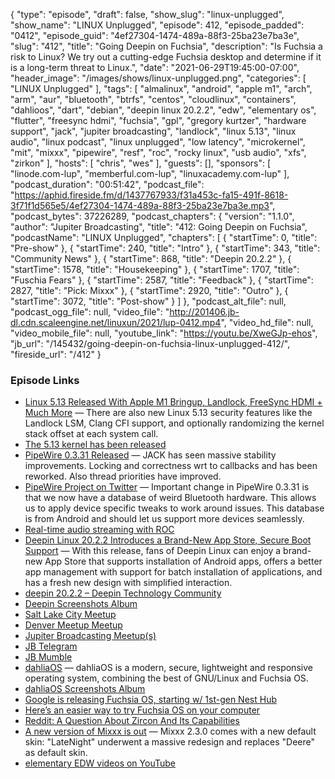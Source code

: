 {
  "type": "episode",
  "draft": false,
  "show_slug": "linux-unplugged",
  "show_name": "LINUX Unplugged",
  "episode": 412,
  "episode_padded": "0412",
  "episode_guid": "4ef27304-1474-489a-88f3-25ba23e7ba3e",
  "slug": "412",
  "title": "Going Deepin on Fuchsia",
  "description": "Is Fuchsia a risk to Linux? We try out a cutting-edge Fuchsia desktop and determine if it is a long-term threat to Linux.",
  "date": "2021-06-29T19:45:00-07:00",
  "header_image": "/images/shows/linux-unplugged.png",
  "categories": [
    "LINUX Unplugged"
  ],
  "tags": [
    "almalinux",
    "android",
    "apple m1",
    "arch",
    "arm",
    "aur",
    "bluetooth",
    "btrfs",
    "centos",
    "cloudlinux",
    "containers",
    "dahlioos",
    "dart",
    "debian",
    "deepin linux 20.2.2",
    "edw",
    "elementary os",
    "flutter",
    "freesync hdmi",
    "fuchsia",
    "gpl",
    "gregory kurtzer",
    "hardware support",
    "jack",
    "jupiter broadcasting",
    "landlock",
    "linux 5.13",
    "linux audio",
    "linux podcast",
    "linux unplugged",
    "low latency",
    "microkernel",
    "mit",
    "mixxx",
    "pipewire",
    "resf",
    "roc",
    "rocky linux",
    "usb audio",
    "xfs",
    "zirkon"
  ],
  "hosts": [
    "chris",
    "wes"
  ],
  "guests": [],
  "sponsors": [
    "linode.com-lup",
    "memberful.com-lup",
    "linuxacademy.com-lup"
  ],
  "podcast_duration": "00:51:42",
  "podcast_file": "https://aphid.fireside.fm/d/1437767933/f31a453c-fa15-491f-8618-3f71f1d565e5/4ef27304-1474-489a-88f3-25ba23e7ba3e.mp3",
  "podcast_bytes": 37226289,
  "podcast_chapters": {
    "version": "1.1.0",
    "author": "Jupiter Broadcasting",
    "title": "412: Going Deepin on Fuchsia",
    "podcastName": "LINUX Unplugged",
    "chapters": [
      {
        "startTime": 0,
        "title": "Pre-show"
      },
      {
        "startTime": 240,
        "title": "Intro"
      },
      {
        "startTime": 343,
        "title": "Community News"
      },
      {
        "startTime": 868,
        "title": "Deepin 20.2.2"
      },
      {
        "startTime": 1578,
        "title": "Housekeeping"
      },
      {
        "startTime": 1707,
        "title": "Fuschia Fears"
      },
      {
        "startTime": 2587,
        "title": "Feedback"
      },
      {
        "startTime": 2827,
        "title": "Pick: Mixxx"
      },
      {
        "startTime": 2920,
        "title": "Outro"
      },
      {
        "startTime": 3072,
        "title": "Post-show"
      }
    ]
  },
  "podcast_alt_file": null,
  "podcast_ogg_file": null,
  "video_file": "http://201406.jb-dl.cdn.scaleengine.net/linuxun/2021/lup-0412.mp4",
  "video_hd_file": null,
  "video_mobile_file": null,
  "youtube_link": "https://youtu.be/XweGJp-ehos",
  "jb_url": "/145432/going-deepin-on-fuchsia-linux-unplugged-412/",
  "fireside_url": "/412"
}


### Episode Links

  * [Linux 5.13 Released With Apple M1 Bringup, Landlock, FreeSync HDMI + Much More](https://www.phoronix.com/scan.php?page=news_item&px=Linux-5.13-Released "Linux 5.13 Released With Apple M1 Bringup, Landlock, FreeSync HDMI + Much More") — There are also new Linux 5.13 security features like the Landlock LSM, Clang CFI support, and optionally randomizing the kernel stack offset at each system call.
  * [The 5.13 kernel has been released](https://lwn.net/Articles/861131/ "The 5.13 kernel has been released")
  * [PipeWire 0.3.31 Released](https://gitlab.freedesktop.org/pipewire/pipewire/-/releases#0.3.31 "PipeWire 0.3.31 Released") — JACK has seen massive stability improvements. Locking and correctness wrt to callbacks and has been reworked. Also thread priorities have improved.
  * [PipeWire Project on Twitter](https://twitter.com/PipewireP/status/1409898155693445132 "PipeWire Project on Twitter") — Important change in PipeWire 0.3.31 is that we now have a database of weird Bluetooth hardware. This allows us to apply device specific tweaks to work around issues. This database is from Android and should let us support more devices seamlessly.
  * [Real-time audio streaming with ROC](https://roc-streaming.org/ "Real-time audio streaming with ROC")
  * [Deepin Linux 20.2.2 Introduces a Brand-New App Store, Secure Boot Support](https://9to5linux.com/deepin-linux-20-2-2-introduces-a-brand-new-app-store-secure-boot-support "Deepin Linux 20.2.2 Introduces a Brand-New App Store, Secure Boot Support") — With this release, fans of Deepin Linux can enjoy a brand-new App Store that supports installation of Android apps, offers a better app management with support for batch installation of applications, and has a fresh new design with simplified interaction.
  * [deepin 20.2.2 – Deepin Technology Community](https://www.deepin.org/en/2021/06/29/deepin-20-2-2/ "deepin 20.2.2 – Deepin Technology Community")
  * [Deepin Screenshots Album](https://imgur.com/a/R11g1ur "Deepin Screenshots Album")
  * [Salt Lake City Meetup](https://www.meetup.com/jupiterbroadcasting/events/278854904/ "Salt Lake City Meetup")
  * [Denver Meetup Meetup](https://www.meetup.com/jupiterbroadcasting/events/278855088/ "Denver Meetup Meetup")
  * [Jupiter Broadcasting Meetup(s)](https://www.meetup.com/jupiterbroadcasting/ "Jupiter Broadcasting Meetup\(s\)")
  * [JB Telegram](http://jupiterbroadcasting.com/telegram "JB Telegram")
  * [JB Mumble](http://linuxunplugged.com/mumble "JB Mumble")
  * [dahliaOS](https://dahliaos.io/ "dahliaOS") — dahliaOS is a modern, secure, lightweight and responsive operating system, combining the best of GNU/Linux and Fuchsia OS.
  * [dahliaOS Screenshots Album](https://imgur.com/a/mSc75ZQ "dahliaOS Screenshots Album")
  * [Google is releasing Fuchsia OS, starting w/ 1st-gen Nest Hub](https://9to5google.com/2021/05/25/google-releases-fuchsia-os-nest-hub/ "Google is releasing Fuchsia OS, starting w/ 1st-gen Nest Hub")
  * [Here’s an easier way to try Fuchsia OS on your computer](https://9to5google.com/2021/05/26/fuchsia-os-emulator-dahliaos-fimage/ "Here’s an easier way to try Fuchsia OS on your computer")
  * [Reddit: A Question About Zircon And Its Capabilities](https://www.reddit.com/r/Fuchsia/comments/bn4obl/a_question_about_zircon_and_its_capabilities/ "Reddit: A Question About Zircon And Its Capabilities")
  * [A new version of Mixxx is out](https://mixxx.org/news/2021-06-28-mixxx-2-3-0-released/ "A new version of Mixxx is out") — Mixxx 2.3.0 comes with a new default skin: "LateNight" underwent a massive redesign and replaces "Deere" as default skin.
  * [elementary EDW videos on YouTube](https://www.youtube.com/c/elementaryinc/videos "elementary EDW videos on YouTube")


